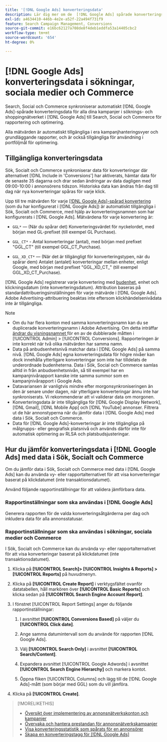 ```yaml
---
title: '[!DNL Google Ads] konverteringsdata'
description: Lär dig mer om de  [!DNL Google Ads] spårade konverteringsdata som finns i Sök, Socialt och Commerce.
exl-id: a4634410-446b-4e2e-a52f-22a494f731f9
feature: Search Campaign Management, Conversions
source-git-commit: e16bc62127a708de8f4deb1eddfa53a14405cbc2
workflow-type: tm+mt
source-wordcount: '654'
ht-degree: 0%

---
```


# [!DNL Google Ads] konverteringsdata i sökningar, sociala medier och Commerce

Search, Social och Commerce synkroniserar automatiskt [!DNL Google Ads]-spårade konverteringsdata för alla dina kampanjer i söknings- och shoppingnätverket i [!DNL Google Ads] till Search, Social och Commerce för rapportering och optimering.

Alla mätvärden är automatiskt tillgängliga i era kampanjhanteringsvyer och grundläggande rapporter, och är också tillgängliga för användning i portföljmål för optimering.

## Tillgängliga konverteringsdata

Sök, Socialt och Commerce synkroniserar data för konverteringar där alternativet [!DNL Include in 'Conversions'] har aktiverats, hämtar data för de senaste 35 dagarna och drar sedan ändringar av data dagligen med 09:00-10:00 i annonsörens tidszon. Historiska data kan ändras från dag till dag när nya konverteringar spåras för varje klick.

Upp till tre mätvärden för varje [[!DNL Google Ads]-spårad konvertering ](https://support.google.com/google-ads/answer/4677036) (som du har konfigurerat i [!DNL Google Ads]) är automatiskt tillgängliga i Sök, Socialt och Commerce, med hjälp av konverteringsnamnen som har konfigurerats i [!DNL Google Ads]. Mätvärdena för varje konvertering är:

<!--

* `<conversion-name>` &mdash; (When you track it) The conversion value for the keyword, beginning with the "GGL" prefix (such as GGL Purchase).

`CT_<conversion-name>` &mdash; The number (count) of conversions, beginning with the "GGL_CT" prefix (such as GGL_CT_Purchase).

* `XD_<conversion-name>` &mdash; (When available for the conversion type, when you track them) The number (count) of cross-device conversions, as measured by Google, beginning with the "GGL_XD_CT_" prefix (such as GGL_XD_CT_Purchase).

-->

* `GGL*` — (När du spårar det) Konverteringsvärdet för nyckelordet, med början med GL-prefixet (till exempel GL Purchase).

* `GGL_CT*` - Antal konverteringar (antal), med början med prefixet &quot;GGL_CT&quot; (till exempel GGL_CT_Purchase).

* `GGL_XD_CT*` — (När det är tillgängligt för konverteringstypen, när du spårar dem) Antalet (antalet) konverteringar mellan enheter, enligt Google, med början med prefixet &quot;GGL_XD_CT_&quot; (till exempel GGL_XD_CT_Purchase).

[!DNL Google Ads] registrerar varje konvertering med [budenhet](/help/search-social-commerce/glossary.md#a-b), enhet och klickningsdatum (inte konverteringsdatum). Attribution baseras på standardattribueringsinställningen för varje mätvärde i [!DNL Google Ads]. Adobe Advertising-attribuering beaktas inte eftersom klickhändelsenivådata inte är tillgängliga.

>[!NOTE]
>
>* Om du har flera konton med samma konverteringsnamn kan du se duplicerade konverteringsnamn i Adobe Advertising. Om detta inträffar [ändrar du visningsnamnet ](/help/search-social-commerce/admin/conversion-metrics/conversion-metric-edit-display-name.md) för en av de dubblerade måtten i [!UICONTROL Admin] > [!UICONTROL Conversions]. Rapporteringen är inte korrekt när två olika mätvärden har samma namn.
>* Data på anbudsenhetsnivå matchar data i [!DNL Google Ads] på samma nivå. [!DNL Google Ads] egna konverteringsdata för högre nivåer kan dock innehålla ytterligare konverteringar som inte har tilldelats de underordnade budenheterna. Data i Sök, Social och Commerce samlas alltid in från anbudsenhetsnivån, så till exempel har en kampanjnivårapport kanske inte samma summor som en kampanjnivårapport i Google Ads.
>* Datavariansen är vanligtvis mindre efter morgonsynkroniseringen än den är senare under dagen, när ytterligare konverteringar ännu inte har synkroniserats. Vi rekommenderar att vi validerar data om morgonen.
>* Konverteringsdata är inte tillgängliga för [!DNL Google Display Network], [!DNL Gmail], [!DNL Mobile App] och [!DNL YouTube] annonser. Filtrera ut de här annonstyperna när du jämför data i [!DNL Google Ads] med data i Sök, Socialt och Commerce.
>* Data för [!DNL Google Ads]-konverteringar är inte tillgängliga på målgrupps- eller geografisk platsnivå och används därför inte för automatisk optimering av RLSA och platsbudsjusteringar.

## Hur du jämför konverteringsdata i [!DNL Google Ads] med data i Sök, Socialt och Commerce

Om du jämför data i Sök, Socialt och Commerce med data i [!DNL Google Ads] kan du använda vy- eller rapportalternativet för att visa konverteringar baserat på klickdatumet (inte transaktionsdatumet).

Använd följande rapportinställningar för att validera jämförbara data.

### Rapportinställningar som ska användas i [!DNL Google Ads]

Generera rapporten för de valda konverteringsåtgärderna per dag och inkludera data för alla annonsstatusar.

<!-- 

1. In the main toolbar, select **[!DNL Reports] > [!DNL Report]**.

1. Select **[!DNL + Custom] > [!DNL Table]**.

1. From the left pane, specify the rows and columns in the report:
   
   1. Search for the **[!DNL Day]** field and it drag to the [!DNL Row] section.

   1. Search for the **[!DNL All conv].** field and it drag to the [!DNL Column] section.

   1. Search for the **[!DNL Conversion action]** field and it drag to the [!DNL Column] section.

1. In the report settings toolbar, select **[!DNL Filter] > [!DNL Ad status]**, and then select all boxes.

1. In the report settings toolbar, select **[!DNL Download] > [!DNL Excel .csv]**.

-->

### Rapportinställningar som ska användas i sökningar, sociala medier och Commerce

I Sök, Socialt och Commerce kan du använda vy- eller rapportalternativet för att visa konverteringar baserat på klickdatumet (inte transaktionsdatumet).

1. Klicka på **[!UICONTROL Search]> [!UICONTROL Insights & Reports] >[!UICONTROL Reports]** på huvudmenyn.

1. Klicka på **[!UICONTROL Create Report]** i verktygsfältet ovanför datatabellen, håll markören över **[!UICONTROL Basic Reports]** och klicka sedan på **[!UICONTROL Search Engine Account Report]**.

1. I fönstret [!UICONTROL Report Settings] anger du följande rapportinställningar:

   1. I avsnittet **[!UICONTROL Conversions Based]** på väljer du **[!UICONTROL Click date]**.

   1. Ange samma datumintervall som du använde för rapporten [!DNL Google Ads].

   1. Välj **[!UICONTROL Search Only]** i avsnittet **[!UICONTROL Search/Content]**.

   1. Expandera avsnittet [!UICONTROL Google Adwords] i avsnittet **[!UICONTROL Search Engine Hierarchy]** och markera kontot.

   1. Öppna fliken [!UICONTROL Columns] och lägg till de [!DNL Google Ads]-mått (som börjar med GGL) som du vill jämföra.

1. Klicka på **[!UICONTROL Create]**.

>[!MORELIKETHIS]
>
>* [Översikt över implementering av annonsnätverkskonton och kampanjer](campaign-implemention-overview.md)
>* [Övervaka och hantera prestandan för annonsnätverkskampanjer](monitor-performance-campaigns.md)
>* [Visa konverteringsstatistik som spårats för en annonsörer](/help/search-social-commerce/admin/conversion-metrics/conversion-metric-view-tracked.md)
>* [Skapa en konverteringstagg för [!DNL Google Ads]](/help/search-social-commerce/admin/conversion-metrics/conversion-tag-google.md)
